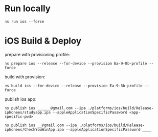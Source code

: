 
# Run locally

```
ns run ios --force
```


# iOS Build & Deploy

prepare with privisioning profile:
```
ns prepare ios --release --for-device --provision Ea-9-8b-profile --force
```

build with provision:
```
ns build ios --for-device --release --provision Ea-9-8b-profile --force
```

publish ios app:
```
ns publish ios ______@gmail.com --ipa ./platforms/ios/build/Release-iphoneos/studyapp.ipa --appleApplicationSpecificPassword <app-specific-pwd>

ns publish ios __@gmail.com --ipa ./platforms/ios/build/Release-iphoneos/CheckYouWinApp.ipa --appleApplicationSpecificPassword ____

```